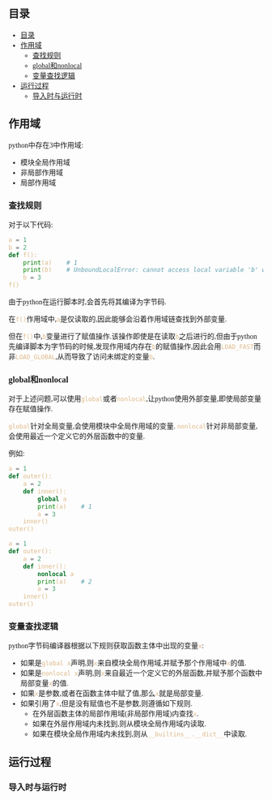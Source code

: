 
<style type="text/css">
    body {
        font-family: "cascadia code", 幼圆, 宋体;
    }
    code {
        color: burlywood;
    }
    .red_font {
        color: crimson;
    }
    .yellow_font {
        color: orange;
    }
</style>

## 目录

- [目录](#目录)
- [作用域](#作用域)
  - [查找规则](#查找规则)
  - [global和nonlocal](#global和nonlocal)
  - [变量查找逻辑](#变量查找逻辑)
- [运行过程](#运行过程)
  - [导入时与运行时](#导入时与运行时)

## 作用域

python中存在3中作用域:
- 模块全局作用域
- 非局部作用域
- 局部作用域

### 查找规则

对于以下代码:
```python
a = 1
b = 2
def f():
    print(a)    # 1
    print(b)    # UnboundLocalError: cannot access local variable 'b' where it is not associated with a value
    b = 3
f()
```
由于python在运行脚本时,会首先将其编译为字节码.

在`f()`作用域中,`a`是仅读取的,因此能够会沿着作用域链查找到外部变量.

但在`f()`中,`b`变量进行了赋值操作.该操作即使是在读取`b`之后进行的,但由于python先编译脚本为字节码的时候,发现作用域内存在`b`的赋值操作,因此会用`LOAD_FAST`而非`LOAD_GLOBAL`,从而导致了访问未绑定的变量`b`.

### global和nonlocal

对于上述问题,可以使用`global`或者`nonlocal`,让python使用外部变量,即使局部变量存在赋值操作.

`global`针对全局变量,会使用模块中全局作用域的变量.
`nonlocal`针对非局部变量,会使用最近一个定义它的外层函数中的变量.

例如:
```python
a = 1
def outer():
    a = 2
    def inner():
        global a
        print(a)    # 1
        a = 3
    inner()
outer()

a = 1
def outer():
    a = 2
    def inner():
        nonlocal a
        print(a)    # 2
        a = 3
    inner()
outer()
```

### 变量查找逻辑

python字节码编译器根据以下规则获取函数主体中出现的变量`x`:
- 如果是`global x`声明,则`x`来自模块全局作用域,并赋予那个作用域中`x`的值.
- 如果是`nonlocal x`声明,则`x`来自最近一个定义它的外层函数,并赋予那个函数中局部变量`x`的值.
- 如果`x`是参数,或者在函数主体中赋了值,那么`x`就是局部变量.
- 如果引用了`x`,但是没有赋值也不是参数,则遵循如下规则.
  - 在外层函数主体的局部作用域(非局部作用域)内查找`x`.
  - 如果在外层作用域内未找到,则从模块全局作用域内读取.
  - 如果在模块全局作用域内未找到,则从`__builtins__.__dict__`中读取.


## 运行过程

### 导入时与运行时

